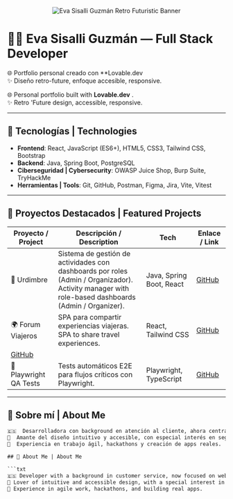 <p align="center">
  <img src="https://raw.githubusercontent.com/miskybox/retro-future-canvas/main/public/banner.png" 
       alt="Eva Sisalli Guzmán Retro Futuristic Banner" />
</p>


# 👩‍💻 Eva Sisalli Guzmán — Full Stack Developer

🌐 Portfolio personal creado con **Lovable.dev  
✨ Diseño retro-future, enfoque accesible, responsive.

🌐 Personal portfolio built with **Lovable.dev** .  
✨ Retro 'Future  design, accessible, responsive.

---

## 🚀 Tecnologías | Technologies

- **Frontend**: React, JavaScript (ES6+), HTML5, CSS3, Tailwind CSS, Bootstrap  
- **Backend**: Java, Spring Boot, PostgreSQL  
- **Ciberseguridad | Cybersecurity**: OWASP Juice Shop, Burp Suite, TryHackMe  
- **Herramientas | Tools**: Git, GitHub, Postman, Figma, Jira, Vite, Vitest

---

## 📂 Proyectos Destacados | Featured Projects

| Proyecto / Project | Descripción / Description | Tech | Enlace / Link |
|--------------------|---------------------------|------|----------------|
| 🧵 Urdimbre | Sistema de gestión de actividades con dashboards por roles (Admin / Organizador).<br>Activity manager with role-based dashboards (Admin / Organizer). | Java, Spring Boot, React | [GitHub](https://github.com/miskybox/Urdimbre_Frontend.git) |
| 🌍 Forum Viajeros | SPA para compartir experiencias viajeras.<br>SPA to share travel experiences. | React, Tailwind CSS | [GitHub](https://github.com/miskybox/Forum_frontend.git) |
 |[GitHub](https://github.com/miskybox/Forum_backend.git)
| 🧪 Playwright QA Tests | Tests automáticos E2E para flujos críticos con Playwright. | Playwright, TypeScript | [GitHub](https://github.com/miskybox/playwright-tests) |

---

## 👤 Sobre mí | About Me

```txt
🇪🇸  Desarrolladora con background en atención al cliente, ahora centrada en desarrollo web.
🧵  Amante del diseño intuitivo y accesible, con especial interés en seguridad y QA.
🚀  Experiencia en trabajo ágil, hackathons y creación de apps reales.

## 👤 About Me | About Me

```txt
🇪🇸 Developer with a background in customer service, now focused on web development.
🧵 Lover of intuitive and accessible design, with a special interest in security and QA.
🚀 Experience in agile work, hackathons, and building real apps.
